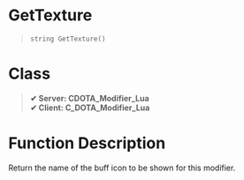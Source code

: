 # GetTexture
> `string GetTexture()`
# Class
> __✔ Server: CDOTA_Modifier_Lua__  
> __✔ Client: C_DOTA_Modifier_Lua__  
# Function Description
Return the name of the buff icon to be shown for this modifier.
